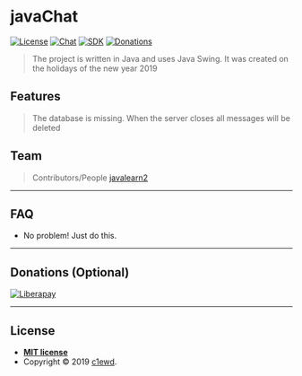 # javaChat

[![License](http://img.shields.io/:license-mit-blue.svg)](http://badges.mit-license.org)
[![Chat](https://img.shields.io/badge/chat-telegram-lightgray.svg)](https://t.me/javalearn2)
[![SDK](https://img.shields.io/badge/sdk-11-orange.svg)](https://www.oracle.com/technetwork/java/javase/downloads/jdk11-downloads-5066655.html)
[![Donations](https://img.shields.io/badge/donations-Liberapay-green.svg)](https://liberapay.com/c1ewd/donate)

> The project is written in Java and uses Java Swing. It was created on the holidays of the new year 2019

## Features

> The database is missing. When the server closes all messages will be deleted

## Team

> Contributors/People <a href="https://t.me/javalearn2" target="_blank">javalearn2</a>

---

## FAQ

- No problem! Just do this.

---

## Donations (Optional)

[![Liberapay](https://liberapay.com/assets/widgets/donate.svg)](https://liberapay.com/c1ewd/donate)

---

## License

- **[MIT license](http://opensource.org/licenses/mit-license.php)**
- Copyright © 2019 <a href="https://t.me/c1ewd" target="_blank">c1ewd</a>.